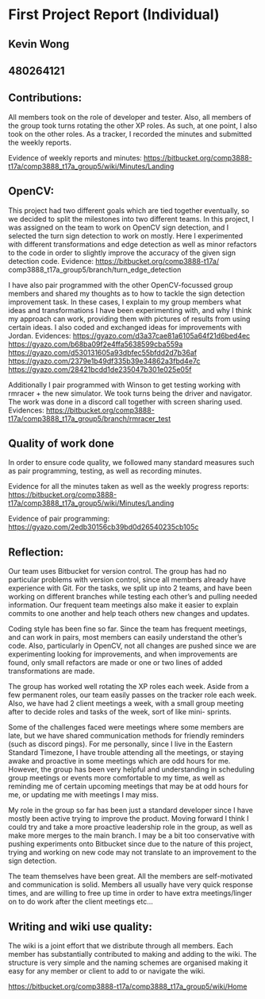 # First Project Report (Individual)

## Kevin Wong

## 480264121


## Contributions:

All members took on the role of developer and tester. Also, all members of the group took turns
rotating the other XP roles. As such, at one point, I also took on the other roles. As a tracker, I
recorded the minutes and submitted the weekly reports.

Evidence of weekly reports and minutes:
https://bitbucket.org/comp3888-t17a/comp3888_t17a_group5/wiki/Minutes/Landing

## OpenCV:

This project had two different goals which are tied together eventually, so we decided to split the
milestones into two different teams.
In this project, I was assigned on the team to work on OpenCV sign detection, and I selected the
turn sign detection to work on mostly. Here I experimented with different transformations and
edge detection as well as minor refactors to the code in order to slightly improve the accuracy of
the given sign detection code. Evidence: https://bitbucket.org/comp3888-t17a/
comp3888_t17a_group5/branch/turn_edge_detection

I have also pair programmed with the other OpenCV-focussed group members and shared my
thoughts as to how to tackle the sign detection improvement task. In these cases, I explain to my
group members what ideas and transformations I have been experimenting with, and why I think
my approach can work, providing them with pictures of results from using certain ideas. I also
coded and exchanged ideas for improvements with Jordan.
Evidences: https://gyazo.com/d3a37cae81a6105a64f21d6bed4ec
https://gyazo.com/b68ba09f2e4ffa5638599cba559a
https://gyazo.com/d530131605a93dbfec55bfdd2d7b36af
https://gyazo.com/2379e1b49df335b39e34862a3fbd4e7c
https://gyazo.com/28421bcdd1de235047b301e025e05f

Additionally I pair programmed with Winson to get testing working with rmracer + the new
simulator. We took turns being the driver and navigator. The work was done in a discord call
together with screen sharing used.
Evidences:
https://bitbucket.org/comp3888-t17a/comp3888_t17a_group5/branch/rmracer_test

## Quality of work done

In order to ensure code quality, we followed many standard measures such as pair programming,
testing, as well as recording minutes.

Evidence for all the minutes taken as well as the weekly progress reports:
https://bitbucket.org/comp3888-t17a/comp3888_t17a_group5/wiki/Minutes/Landing

Evidence of pair programming:
https://gyazo.com/2edb30156cb39bd0d26540235cb105c

## Reflection:


Our team uses Bitbucket for version control. The group has had no particular problems with
version control, since all members already have experience with Git. For the tasks, we split up into
2 teams, and have been working on different branches while testing each other’s and pulling
needed information. Our frequent team meetings also make it easier to explain commits to one
another and help teach others new changes and updates.

Coding style has been fine so far. Since the team has frequent meetings, and can work in pairs,
most members can easily understand the other’s code. Also, particularly in OpenCV, not all
changes are pushed since we are experimenting looking for improvements, and when
improvements are found, only small refactors are made or one or two lines of added
transformations are made.

The group has worked well rotating the XP roles each week. Aside from a few permanent roles,
our team easily passes on the tracker role each week. Also, we have had 2 client meetings a
week, with a small group meeting after to decide roles and tasks of the week, sort of like mini-
sprints.

Some of the challenges faced were meetings where some members are late, but we have shared
communication methods for friendly reminders (such as discord pings). For me personally, since I
live in the Eastern Standard Timezone, I have trouble attending all the meetings, or staying awake
and proactive in some meetings which are odd hours for me. However, the group has been very
helpful and understanding in scheduling group meetings or events more comfortable to my time,
as well as reminding me of certain upcoming meetings that may be at odd hours for me, or
updating me with meetings I may miss.

My role in the group so far has been just a standard developer since I have mostly been active
trying to improve the product. Moving forward I think I could try and take a more proactive
leadership role in the group, as well as make more merges to the main branch. I may be a bit too
conservative with pushing experiments onto Bitbucket since due to the nature of this project,
trying and working on new code may not translate to an improvement to the sign detection.

The team themselves have been great. All the members are self-motivated and communication is
solid. Members all usually have very quick response times, and are willing to free up time in order
to have extra meetings/linger on to do work after the client meetings etc...

## Writing and wiki use quality:

The wiki is a joint effort that we distribute through all members. Each member has substantially
contributed to making and adding to the wiki. The structure is very simple and the naming
schemes are organised making it easy for any member or client to add to or navigate the wiki.

https://bitbucket.org/comp3888-t17a/comp3888_t17a_group5/wiki/Home